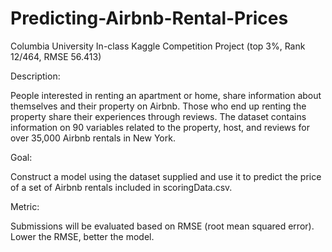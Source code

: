 # Predicting-Airbnb-Rental-Prices
Columbia University In-class Kaggle Competition Project (top 3%, Rank 12/464, RMSE 56.413)
 
Description:

People interested in renting an apartment or home, share information about themselves and their property on Airbnb. Those who end up renting the property share their experiences through reviews. The dataset contains information on 90 variables related to the property, host, and reviews for over 35,000 Airbnb rentals in New York.

Goal:

Construct a model using the dataset supplied and use it to predict the price of a set of Airbnb rentals included in scoringData.csv.

Metric:

Submissions will be evaluated based on RMSE (root mean squared error). Lower the RMSE, better the model.
